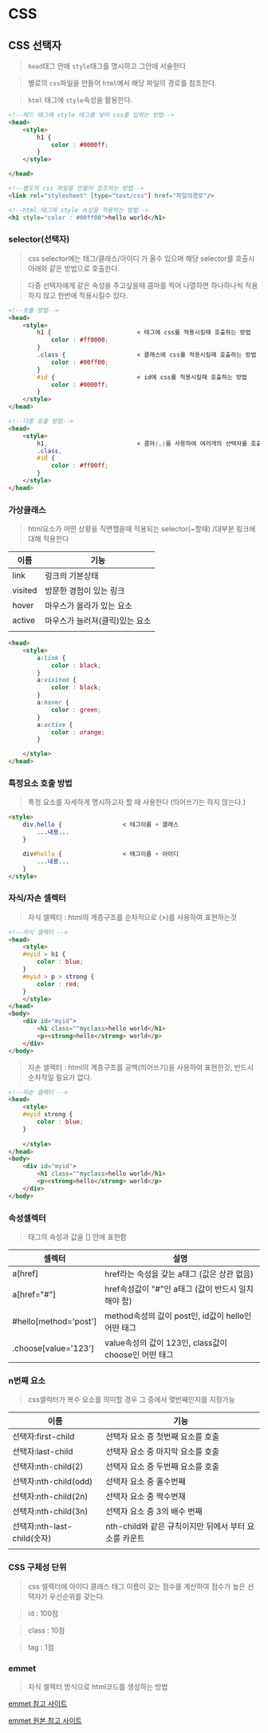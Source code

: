 # CSS

## CSS 선택자

>`head`태그 안에 `style`태그를 명시하고 그안에 서술한다

>별로의 `css`파일을 만들어 `html`에서 해당 파일의 경로를 참조한다.

>`html` 태그에 `style`속성을 활용한다.

```html
<!--헤드 태그에 style 태그를 넣어 css를 입히는 방법-->
<head>
    <style>
        h1 {
            color : #0000ff;
        }
    </style>

</head>

<!--별도의 css 파일을 만들어 참조하는 방법-->
<link rel="stylesheet" [type="text/css"] href="파일의경로"/>

<!--html 태그에 style 속성을 적용하는 방법-->
<h1 style="color : #00ff00">hello world</h1>
```

### selector(선택자)

>css selector에는 태그/클래스/아이디 가 올수 있으며 해당 selector를 호출시 아래와 같은 방법으로 호출한다.

>다중 선택자에게 같은 속성을 주고싶을때 콤마를 찍어 나열하면 하나하나씩 적용하지 않고 한번에 적용시킬수 있다.

```html
<!--호출 방법-->
<head>
    <style>
        h1 {                        < 태그에 css를 적용시킬때 호출하는 방법
            color : #ff0000;  
        }
        .class {                    < 클래스에 css를 적용시킬때 호출하는 방법
            color : #00ff00;        
        }
        #id {                       < id에 css를 적용시킬때 호출하는 방법
            color : #0000ff;    
        }
    </style>
</head>

<!--다중 호출 방법-->
<head>
    <style>
        h1,                         < 콤마(,)를 사용하여 여러개의 선택자를 호출할수 있다.
        .class,
        #id {
            color : #ff00ff;
        }
    </style>
</head>
```

### 가상클래스

>html요소가 어떤 상황을 직면핼을때 적용되는  selector(~할때) /대부분 링크에 대해 적용한다

|이름|기능|
|---|---|
|link|링크의 기본상태|
|visited|방문한 경험이 있는 링크|
|hover|마우스가 올라가 있는 요소|
|active|마우스가 눌러져(클릭)있는 요소|
|||

```html
<head>
    <style>
        a:link {
            color : black;
        }
        a:visited {
            color : black;
        }
        a:hover {
            color : green;
        }
        a:active {
            color : orange;
        }

    </style>
</head>
```

### 특정요소 호출 방법

>특정 요소를 자세하게 명시하고자 할 때 사용한다 (띄어쓰기는 하지 않는다.)

```html
<style>
    div.hello {                 < 태그이름 + 클래스
        ...내용...
    }

    div#hello {                 < 태그이름 + 아이디
        ...내용...
    }
</style>
```

### 자식/자손 셀렉터

>자식 셀렉터 : html의 계층구조를 순차적으로 (>)를 사용하여 표현하는것

```html
<!--자식 셀렉터 -->
<head>
    <style>
    #myid > h1 {
        color : blue;
    }
    #myid > p > strong {
        color : red;
    }
    </style>
</head>
<body>
    <div id="myid">
        <h1 class=""myclass>hello world</h1>
        <p><strong>hello</strong> world</p>
    </div>
</body>

```

>자손 셀렉터 : html의 계층구조를 공백(띄어쓰기)을 사용하여 표현한것, 반드시 순차적일 필요가 없다.

```html
<!--자손 셀렉터 -->
<head>
    <style>
    #myid strong {
        color : blue;
    }
    
    </style>
</head>
<body>
    <div id="myid">
        <h1 class=""myclass>hello world</h1>
        <p><strong>hello</strong> world</p>
    </div>
</body>

```

### 속성셀렉터

> 태그의 속성과 값을 [] 안에 표현함

| 셀렉터 | 설명 |
|--------|------|
| a[href] | href라는 속성을 갖는 a태그 (값은 상관 없음) |
| a[href="#"] | href속성값이 "#"인 a태그 (값이 반드시 일치해야 함) |
| #hello[method='post'] | method속성의 값이 post인, id값이 hello인 어떤 태그 |
| .choose[value='123'] | value속성의 값이 123인, class값이 choose인 어떤 태그 |


### n번째 요소

>css셀럭터가 복수 요소를 의미할 경우 그 중에서 몇번째인지를 지정가능

|이름|기능|
|---|---|
|선택자:first-child|선택자 요소 중 첫번째 요소를 호출|
|선택자:last-child|선택자 요소 중 마지막 요소를 호출|
|선택자:nth-child(2)|선택자 요소 중 두번째 요소를 호출|
|선택자:nth-child(odd)|선택자 요소 중 홀수번째|
|선택자:nth-child(2n)|선택자 요소 중 짝수번재|
|선택자:nth-child(3n)|선택자 요소 중 3의 배수 번째|
|선택자:nth-last-child(숫자)|nth-child와 같은 규칙이지만 뒤에서 부터 요소를 카운트|
|||

### CSS 구체성 단위

>css 셀렉터에 아이디 클래스 태그 이름이 갖는 점수를 계산하여 점수가 높은 선택자가 우선순위를 갖는다.

>id : 100점

>class : 10점

>tag : 1점

### emmet

>자식 셀렉터 방식으로 html코드를 생성하는 방법

[emmet 참고 사이트](https://opentutorials.org/module/2957/20611)

[emmet 원본 참고 사이트](https://docs.emmet.io/abbreviations/syntax/)